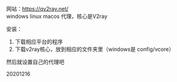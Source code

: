 网站：https://qv2ray.net/  
windows linux macos 代理，核心是V2ray  

安装：  
1. 下载相应平台的程序
2. 下载v2ray核心，放到相应的文件夹里（windows是 config/vcore）  

然后就设置自己的代理吧  


20201216  
